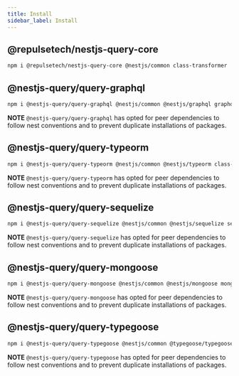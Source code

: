 ```yaml
---
title: Install
sidebar_label: Install
---
```


## @repulsetech/nestjs-query-core

```sh
npm i @repulsetech/nestjs-query-core @nestjs/common class-transformer
```

## @nestjs-query/query-graphql

```sh
npm i @nestjs-query/query-graphql @nestjs/common @nestjs/graphql graphql graphql-subscriptions class-transformer class-validator dataloader
```

**NOTE** `@nestjs-query/query-graphql` has opted for peer dependencies to follow nest conventions and to prevent duplicate installations of packages.

## @nestjs-query/query-typeorm

```sh
npm i @nestjs-query/query-typeorm @nestjs/common @nestjs/typeorm class-transformer typeorm
```

**NOTE** `@nestjs-query/query-typeorm` has opted for peer dependencies to follow nest conventions and to prevent duplicate installations of packages.

## @nestjs-query/query-sequelize

```sh
npm i @nestjs-query/query-sequelize @nestjs/common @nestjs/sequelize sequelize sequelize-typescript
```

**NOTE** `@nestjs-query/query-sequelize` has opted for peer dependencies to follow nest conventions and to prevent duplicate installations of packages.

## @nestjs-query/query-mongoose

```sh
npm i @nestjs-query/query-mongoose @nestjs/common @nestjs/mongoose mongoose mongodb
```

**NOTE** `@nestjs-query/query-mongoose` has opted for peer dependencies to follow nest conventions and to prevent duplicate installations of packages.

## @nestjs-query/query-typegoose

```sh
npm i @nestjs-query/query-typegoose @nestjs/common @typegoose/typegoose nestjs-typegoose mongoose mongodb
```

**NOTE** `@nestjs-query/query-typegoose` has opted for peer dependencies to follow nest conventions and to prevent duplicate installations of packages.
